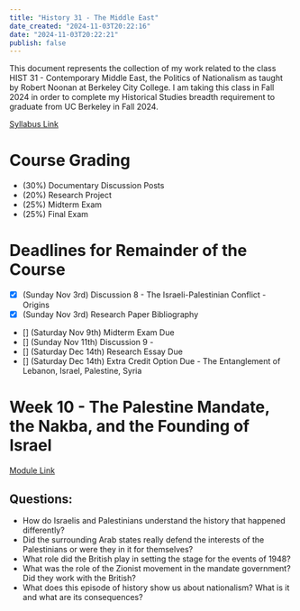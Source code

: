 ```yaml
---
title: "History 31 - The Middle East"
date_created: "2024-11-03T20:22:16"
date: "2024-11-03T20:22:21"
publish: false
---
```


This document represents the collection of my work related to the class HIST 31 - Contemporary Middle East, the Politics of Nationalism as taught by Robert Noonan at Berkeley City College. I am taking this class in Fall 2024 in order to complete my Historical Studies breadth requirement to graduate from UC Berkeley in Fall 2024.

[Syllabus Link](https://peralta.instructure.com/courses/75271/assignments/syllabus) 

# Course Grading
- (30%) Documentary Discussion Posts
- (20%) Research Project
- (25%) Midterm Exam
- (25%) Final Exam


# Deadlines for Remainder of the Course
- [x] (Sunday Nov 3rd) Discussion 8 - The Israeli-Palestinian Conflict - Origins
- [x] (Sunday Nov 3rd) Research Paper Bibliography 
- [] (Saturday Nov 9th) Midterm Exam Due
- [] (Sunday Nov 11th) Discussion 9 - 
- [] (Saturday Dec 14th) Research Essay Due
- [] (Saturday Dec 14th) Extra Credit Option Due - The Entanglement of Lebanon, Israel, Palestine, Syria

# Week 10 - The Palestine Mandate, the Nakba, and the Founding of Israel
[Module Link](https://peralta.instructure.com/courses/75271/pages/the-palestine-mandate-the-nakba-and-the-founding-of-israel?module_item_id=4431702) 
## Questions:
- How do Israelis and Palestinians understand the history that happened differently?
- Did the surrounding Arab states really defend the interests of the Palestinians or were they in it for themselves?
- What role did the British play in setting the stage for the events of 1948?
- What was the role of the Zionist movement in the mandate government? Did they work with the British?
- What does this episode of history show us about nationalism? What is it and what are its consequences?

